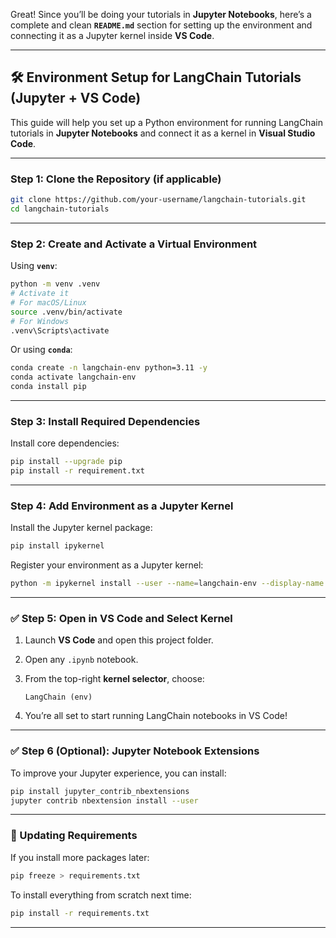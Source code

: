 Great! Since you’ll be doing your tutorials in **Jupyter Notebooks**, here’s a complete and clean **`README.md`** section for setting up the environment and connecting it as a Jupyter kernel inside **VS Code**.

---

## 🛠️ Environment Setup for LangChain Tutorials (Jupyter + VS Code)

This guide will help you set up a Python environment for running LangChain tutorials in **Jupyter Notebooks** and connect it as a kernel in **Visual Studio Code**.

---

### Step 1: Clone the Repository (if applicable)

```bash
git clone https://github.com/your-username/langchain-tutorials.git
cd langchain-tutorials
```

---

### Step 2: Create and Activate a Virtual Environment

Using **`venv`**:

```bash
python -m venv .venv
# Activate it
# For macOS/Linux
source .venv/bin/activate
# For Windows
.venv\Scripts\activate
```

Or using **`conda`**:

```bash
conda create -n langchain-env python=3.11 -y
conda activate langchain-env
conda install pip
```

---

### Step 3: Install Required Dependencies

Install core dependencies:

```bash
pip install --upgrade pip
pip install -r requirement.txt
```

---

### Step 4: Add Environment as a Jupyter Kernel

Install the Jupyter kernel package:

```bash
pip install ipykernel
```

Register your environment as a Jupyter kernel:

```bash
python -m ipykernel install --user --name=langchain-env --display-name "LangChain (env)"
```

---

### ✅ Step 5: Open in VS Code and Select Kernel

1. Launch **VS Code** and open this project folder.
2. Open any `.ipynb` notebook.
3. From the top-right **kernel selector**, choose:

   ```
   LangChain (env)
   ```
4. You’re all set to start running LangChain notebooks in VS Code!

---

### ✅ Step 6 (Optional): Jupyter Notebook Extensions

To improve your Jupyter experience, you can install:

```bash
pip install jupyter_contrib_nbextensions
jupyter contrib nbextension install --user
```

---

### 🔁 Updating Requirements

If you install more packages later:

```bash
pip freeze > requirements.txt
```

To install everything from scratch next time:

```bash
pip install -r requirements.txt
```

---

